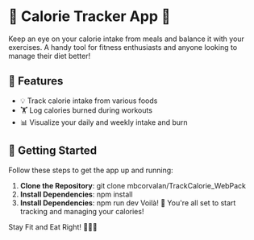 # 🍎 Calorie Tracker App 🏃

Keep an eye on your calorie intake from meals and balance it with your exercises. A handy tool for fitness enthusiasts and anyone looking to manage their diet better!

## 🌟 Features

- 💡 Track calorie intake from various foods
- 🏋️ Log calories burned during workouts
- 📊 Visualize your daily and weekly intake and burn

## 🚀 Getting Started

Follow these steps to get the app up and running:

1. **Clone the Repository**: 
   git clone  mbcorvalan/TrackCalorie_WebPack
2. **Install Dependencies**:
   npm install
3. **Install Dependencies**:
    npm run dev
Voilà! 🎉 You're all set to start tracking and managing your calories!

Stay Fit and Eat Right! 🥦🍔🚴
